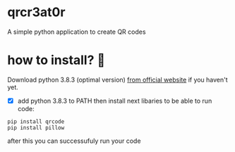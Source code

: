 # qrcr3at0r
A simple python application to create QR codes
# how to install? 🚀
Download python 3.8.3 (optimal version) [from official website](https://www.python.org/) if you haven't yet. 
- [x] add python 3.8.3 to PATH
then install next libaries to be able to run code:
```
pip install qrcode
pip install pillow
```
after this you can successufuly run your code
